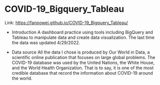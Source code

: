 # COVID-19_Bigquery_Tableau

Link: https://fanpowei.github.io/COVID-19_Bigquery_Tableau/

- Introduction
A dashboard practice using tools including BigQuery and Tableau to manipulate data and create data visualization. The last time the data was updated 4/29/2022. 

- Data source
All the data I chose is produced by Our World in Data, a scientific online publication that focuses on large global problems. The COVID-19 database was used by the United Nations, the White House, and the World Health Organization. That is to say, it is one of the most credible database that record the information about COVID-19 around the world.


